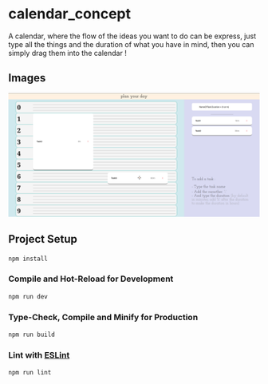 # calendar_concept

A calendar, where the flow of the ideas you want to do can be express,
just type all the things and the duration of what you have in mind,
then you can simply drag them into the calendar !

## Images
![calendar_concept](./git_images/calendar_concept.png)

## Project Setup

```sh
npm install
```

### Compile and Hot-Reload for Development

```sh
npm run dev
```

### Type-Check, Compile and Minify for Production

```sh
npm run build
```

### Lint with [ESLint](https://eslint.org/)

```sh
npm run lint
```
